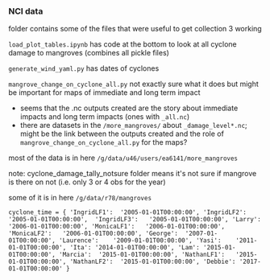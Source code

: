 ### NCI data

folder contains some of the files that were useful to get collection 3 working

`load_plot_tables.ipynb` has code at the bottom to look at all cyclone damage to mangroves (combines all pickle files)

`generate_wind_yaml.py` has dates of cyclones

`mangrove_change_on_cyclone_all.py` not exactly sure what it does but might be important for maps of immediate and long term impact
- seems that the .nc outputs created are the story about immediate impacts and long term impacts (ones with `_all.nc`)
- there are datasets in the `/more_mangroves/` about `_damage_level*.nc`; might be the link between the outputs created and the role of `mangrove_change_on_cyclone_all.py` for the maps?

most of the data is in here
`/g/data/u46/users/ea6141/more_mangroves`

note:
cyclone_damage_tally_notsure folder means it's not sure if mangrove is there on not (i.e. only 3 or 4 obs for the year)

some of it is in here
`/g/data/r78/mangroves`


`cyclone_time = {
        'IngridLF1':  '2005-01-01T00:00:00',
        'IngridLF2':   '2005-01-01T00:00:00', 
        'IngridLF3':   '2005-01-01T00:00:00',
        'Larry':  '2006-01-01T00:00:00',
        'MonicaLF1':   '2006-01-01T00:00:00',    
        'MonicaLF2':   '2006-01-01T00:00:00',
        'George':  '2007-01-01T00:00:00',
        'Laurence':    '2009-01-01T00:00:00',
        'Yasi':    '2011-01-01T00:00:00',
        'Ita': '2014-01-01T00:00:00',
        'Lam': '2015-01-01T00:00:00',
        'Marcia':  '2015-01-01T00:00:00',
        'NathanLF1':   '2015-01-01T00:00:00',
        'NathanLF2':  '2015-01-01T00:00:00',
        'Debbie': '2017-01-01T00:00:00'
        }`